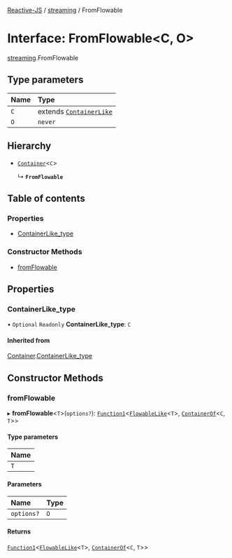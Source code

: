 [Reactive-JS](../README.md) / [streaming](../modules/streaming.md) / FromFlowable

# Interface: FromFlowable<C, O\>

[streaming](../modules/streaming.md).FromFlowable

## Type parameters

| Name | Type |
| :------ | :------ |
| `C` | extends [`ContainerLike`](containers.ContainerLike.md) |
| `O` | `never` |

## Hierarchy

- [`Container`](containers.Container.md)<`C`\>

  ↳ **`FromFlowable`**

## Table of contents

### Properties

- [ContainerLike\_type](streaming.FromFlowable.md#containerlike_type)

### Constructor Methods

- [fromFlowable](streaming.FromFlowable.md#fromflowable)

## Properties

### ContainerLike\_type

• `Optional` `Readonly` **ContainerLike\_type**: `C`

#### Inherited from

[Container](containers.Container.md).[ContainerLike_type](containers.Container.md#containerlike_type)

## Constructor Methods

### fromFlowable

▸ **fromFlowable**<`T`\>(`options?`): [`Function1`](../modules/functions.md#function1)<[`FlowableLike`](streaming.FlowableLike.md)<`T`\>, [`ContainerOf`](../modules/containers.md#containerof)<`C`, `T`\>\>

#### Type parameters

| Name |
| :------ |
| `T` |

#### Parameters

| Name | Type |
| :------ | :------ |
| `options?` | `O` |

#### Returns

[`Function1`](../modules/functions.md#function1)<[`FlowableLike`](streaming.FlowableLike.md)<`T`\>, [`ContainerOf`](../modules/containers.md#containerof)<`C`, `T`\>\>
